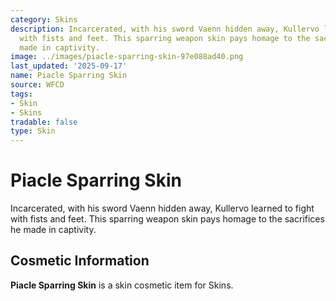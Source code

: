 ```yaml
---
category: Skins
description: Incarcerated, with his sword Vaenn hidden away, Kullervo learned to fight
  with fists and feet. This sparring weapon skin pays homage to the sacrifices he
  made in captivity.
image: ../images/piacle-sparring-skin-97e088ad40.png
last_updated: '2025-09-17'
name: Piacle Sparring Skin
source: WFCD
tags:
- Skin
- Skins
tradable: false
type: Skin
---
```


# Piacle Sparring Skin

Incarcerated, with his sword Vaenn hidden away, Kullervo learned to fight with fists and feet. This sparring weapon skin pays homage to the sacrifices he made in captivity.

## Cosmetic Information

**Piacle Sparring Skin** is a skin cosmetic item for Skins.

